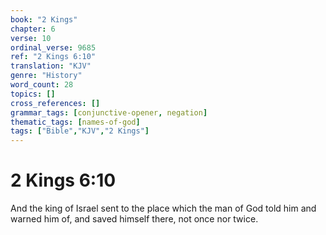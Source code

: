 ```yaml
---
book: "2 Kings"
chapter: 6
verse: 10
ordinal_verse: 9685
ref: "2 Kings 6:10"
translation: "KJV"
genre: "History"
word_count: 28
topics: []
cross_references: []
grammar_tags: [conjunctive-opener, negation]
thematic_tags: [names-of-god]
tags: ["Bible","KJV","2 Kings"]
---
```


# 2 Kings 6:10

And the king of Israel sent to the place which the man of God told him and warned him of, and saved himself there, not once nor twice.
